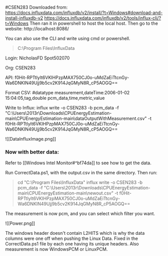 #CSEN283
Downloaded from:
https://docs.influxdata.com/influxdb/v2/install/?t=Windows#download-and-install-influxdb-v2
https://docs.influxdata.com/influxdb/v2/tools/influx-cli/?t=Windows
Then ran it in powershell to host the local host. Then go to the website: http://localhost:8086/

You can also use the CLI and write using cmd or powershell.

>C:\Program Files\InfluxData

Login:
NicholasFD
Spot502070

Org:
CSEN283

API:
f0Hit-RPTtlylt6VKIHPzpMAX750CJ0o-uMdZaEiTtcnGy-Wa6DNKIN49Ujj9b5cv2K914JqGMyN8R_cP5AOGQ==

Format CSV:
\#datatype measurement,dateTime:2006-01-02 15:04:05,tag,double
pcm_data,time,metric,value

Write to Influx:
influx write -o CSEN283 -b pcm_data -f "C:\Users\2013r\Downloads\CPUEnergyEstimation-main\CPUEnergyEstimation-main\dataOutputWithMeasurement.csv" -t f0Hit-RPTtlylt6VKIHPzpMAX750CJ0o-uMdZaEiTtcnGy-Wa6DNKIN49Ujj9b5cv2K914JqGMyN8R_cP5AOGQ==

![[DataInfluxImage.png]]

### Now with better data:
Refer to [[Windows Intel Monitor#^bf74da]] to see how to get the data.

Run CorrectData.ps1, with the output.csv in the same directory.
Then run:
>cd "C:\Program Files\InfluxData"
>influx write -o CSEN283 -b pcm_data -f "C:\Users\2013r\Downloads\CPUEnergyEstimation-main\CPUEnergyEstimation-main\newout.csv" -t f0Hit-RPTtlylt6VKIHPzpMAX750CJ0o-uMdZaEiTtcnGy-Wa6DNKIN49Ujj9b5cv2K914JqGMyN8R_cP5AOGQ==

The measurement is now pcm, and you can select which filter you want.

![[Power.png]]


The windows header doesn't contain L2HITS which is why the data columns were one off when pushing the Linux Data. Fixed in the CorrectData.ps1 file by each one having its unique headers.
Also measurement is now WindowsPCM or LinuxPCM.
